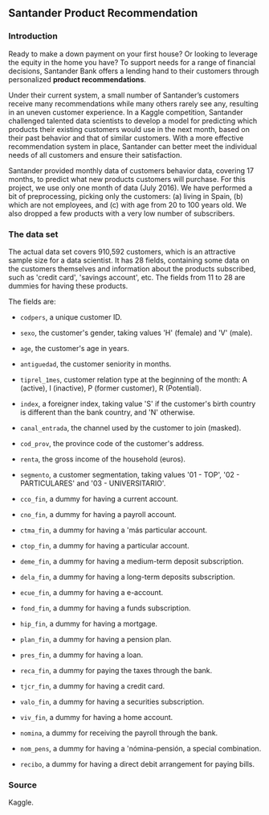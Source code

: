 ## Santander Product Recommendation

### Introduction

Ready to make a down payment on your first house? Or looking to leverage the equity in the home you have? To support needs for a range of financial decisions, Santander Bank offers a lending hand to their customers through personalized **product recommendations**.

Under their current system, a small number of Santander’s customers receive many recommendations while many others rarely see any, resulting in an uneven customer experience. In a Kaggle competition, Santander challenged talented data scientists to develop a model for predicting which products their existing customers would use in the next month, based on their past behavior and that of similar customers. With a more effective recommendation system in place, Santander can better meet the individual needs of all customers and ensure their satisfaction.

Santander provided monthly data of customers behavior data, covering 17 months, to predict what new products customers will purchase. For this project, we use only one month of data (July 2016). We have performed a bit of preprocessing, picking only the customers: (a) living in Spain, (b) which are not employees, and (c) with age from 20 to 100 years old. We also dropped a few products with a very low number of subscribers.

### The data set

The actual data set covers 910,592 customers, which is an attractive sample size for a data scientist. It has 28 fields, containing some data on the customers themselves and information about the products subscribed, such as 'credit card', 'savings account', etc. The fields from 11  to 28 are dummies for having these products.

The fields are:

* `codpers`, a unique customer ID.

* `sexo`, the customer's gender, taking values 'H' (female) and 'V' (male).

* `age`, the customer's age in years.

* `antiguedad`, the customer seniority in months.

* `tiprel_1mes`, customer relation type at the beginning of the month: A (active), I (inactive), P (former customer), R (Potential).

* `index`, a foreigner index, taking value 'S' if the customer's birth country is different than the bank country, and 'N' otherwise.

* `canal_entrada`, the channel used by the customer to join (masked).

* `cod_prov`,	the province code of the customer's address.

* `renta`, the gross income of the household (euros).

* `segmento`, a customer segmentation, taking values '01 - TOP', '02 - PARTICULARES' and '03 - UNIVERSITARIO'.

* `cco_fin`, a dummy for having a current account.

* `cno_fin`, a dummy for having a payroll account.

* `ctma_fin`, a dummy for having a 'más particular account.

* `ctop_fin`, a dummy for having a particular account.

* `deme_fin`, a dummy for having a medium-term deposit subscription.

* `dela_fin`, a dummy for having a long-term deposits subscription.

* `ecue_fin`, a dummy for having a e-account.

* `fond_fin`, a dummy for having a funds subscription.

* `hip_fin`, a dummy for having a mortgage.

* `plan_fin`, a dummy for having a pension plan.

* `pres_fin`, a dummy for having a loan.

* `reca_fin`, a dummy for paying the taxes through the bank.

* `tjcr_fin`, a dummy for having a credit card.

* `valo_fin`, a dummy for having a securities subscription.

* `viv_fin`, a dummy for having a home account.

* `nomina`, a dummy for receiving the payroll through the bank.

* `nom_pens`, a dummy for having a 'nómina-pensión, a special combination.

* `recibo`, a dummy for having a direct debit arrangement for paying bills.

### Source

Kaggle.
